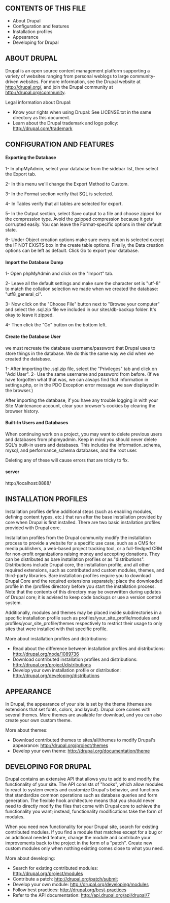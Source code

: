 
CONTENTS OF THIS FILE
---------------------

 * About Drupal
 * Configuration and features
 * Installation profiles
 * Appearance
 * Developing for Drupal

ABOUT DRUPAL
------------

Drupal is an open source content management platform supporting a variety of
websites ranging from personal weblogs to large community-driven websites. For
more information, see the Drupal website at http://drupal.org/, and join the
Drupal community at http://drupal.org/community.

Legal information about Drupal:
 * Know your rights when using Drupal:
   See LICENSE.txt in the same directory as this document.
 * Learn about the Drupal trademark and logo policy:
   http://drupal.com/trademark

CONFIGURATION AND FEATURES
--------------------------
#### Exporting the Database
1- In phpMyAdmin, select your database from the sidebar list, then select the Export tab.

2- In this menu we'll change the Export Method to Custom.

3- In the Format section verify that SQL is selected.

4- In Tables verify that all tables are selected for export.

5- In the Output section, select Save output to a file and choose zipped for the compression type. Avoid the gzipped compression because it gets corrupted easily. You can leave the Format-specific options in their default state.

6- Under Object creation options make sure every option is selected except the IF NOT EXISTS box in the create table options. Finally, the Data creation options can be left as default. Click Go to export your database.


#### Import the Database Dump
1- Open phpMyAdmin and click on the "Import" tab.

2- Leave all the default settings and make sure the character set is "utf-8" to match the collation selection we made when we created the database: "utf8_general_ci".

3- Now click on the "Choose File" button next to "Browse your computer" and select the .sql.zip file we included in our sites/db-backup folder. It's okay to leave it zipped.

4- Then click the "Go" button on the bottom left.

#### Create the Database User
we must recreate the database username/password that Drupal uses to store things in the database. We do this the same way we did when we created the database.

1- After importing the .sql.zip file, select the "Privileges" tab and click on "Add User".
2- Use the same username and password from before. (If we have forgotten what that was, we can always find that information in settings.php, or in the PDO Exception error message we saw displayed in the browser.)

After importing the database, if you have any trouble logging in with your Site Maintenance account, clear your browser's cookies by clearing the browser history.

#### Built-In Users and Databases
When continuing work on a project, you may want to delete previous users and databases from phpmyadmin. Keep in mind you should never delete SQL's built-in users and databases. This includes the information_schema, mysql, and performance_schema databases, and the root user.

Deleting any of these will cause errors that are tricky to fix.


#### server
http://localhost:8888/

INSTALLATION PROFILES
---------------------

Installation profiles define additional steps (such as enabling modules,
defining content types, etc.) that run after the base installation provided
by core when Drupal is first installed. There are two basic installation
profiles provided with Drupal core.

Installation profiles from the Drupal community modify the installation process
to provide a website for a specific use case, such as a CMS for media
publishers, a web-based project tracking tool, or a full-fledged CRM for
non-profit organizations raising money and accepting donations. They can be
distributed as bare installation profiles or as "distributions". Distributions
include Drupal core, the installation profile, and all other required
extensions, such as contributed and custom modules, themes, and third-party
libraries. Bare installation profiles require you to download Drupal Core and
the required extensions separately; place the downloaded profile in the
/profiles directory before you start the installation process. Note that the
contents of this directory may be overwritten during updates of Drupal core;
it is advised to keep code backups or use a version control system.

Additionally, modules and themes may be placed inside subdirectories in a
specific installation profile such as profiles/your_site_profile/modules and
profiles/your_site_profile/themes respectively to restrict their usage to only
sites that were installed with that specific profile.

More about installation profiles and distributions:
 * Read about the difference between installation profiles and distributions:
   http://drupal.org/node/1089736
 * Download contributed installation profiles and distributions:
   http://drupal.org/project/distributions
 * Develop your own installation profile or distribution:
   http://drupal.org/developing/distributions

APPEARANCE
----------

In Drupal, the appearance of your site is set by the theme (themes are
extensions that set fonts, colors, and layout). Drupal core comes with several
themes. More themes are available for download, and you can also create your own
custom theme.

More about themes:
 * Download contributed themes to sites/all/themes to modify Drupal's
   appearance:
   http://drupal.org/project/themes
 * Develop your own theme:
   http://drupal.org/documentation/theme

DEVELOPING FOR DRUPAL
---------------------

Drupal contains an extensive API that allows you to add to and modify the
functionality of your site. The API consists of "hooks", which allow modules to
react to system events and customize Drupal's behavior, and functions that
standardize common operations such as database queries and form generation. The
flexible hook architecture means that you should never need to directly modify
the files that come with Drupal core to achieve the functionality you want;
instead, functionality modifications take the form of modules.

When you need new functionality for your Drupal site, search for existing
contributed modules. If you find a module that matches except for a bug or an
additional needed feature, change the module and contribute your improvements
back to the project in the form of a "patch". Create new custom modules only
when nothing existing comes close to what you need.

More about developing:
 * Search for existing contributed modules:
   http://drupal.org/project/modules
 * Contribute a patch:
   http://drupal.org/patch/submit
 * Develop your own module:
   http://drupal.org/developing/modules
 * Follow best practices:
   http://drupal.org/best-practices
 * Refer to the API documentation:
   http://api.drupal.org/api/drupal/7
